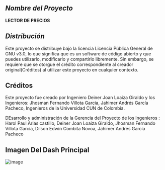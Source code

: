 ## *Nombre del Proyecto*
**LECTOR DE PRECIOS**

## *Distribución*
Este proyecto se distribuye bajo la licencia Licencia Pública General de GNU v3.0, lo que significa que es un software de código abierto y que puedes utilizarlo, modificarlo y compartirlo libremente. Sin embargo, se requiere que se otorgue el crédito correspondiente al creador original(Créditos) al utilizar este proyecto en cualquier contexto.

## **Créditos**
Este proyecto fue creado por Ingeniero Deiner Joan Loaiza Giraldo y los Ingenieros: Jhosman Fernando Villota Garcia, Jahimer Andrés García Pacheco, Ingenieros de la Universidad CUN de Colombia.
 
DEsarrollo y administración de la Gerencia del Proyecto de los Ingenieros :   Harol Paul Arias castillo, Deiner Joan Loaiza Giraldo, Jhosman Fernando Villota Garcia, Dilson Edwin Combita Novoa, Jahimer Andrés García Pacheco

## **Imagen Del Dash Principal**
![image](https://github.com/deiner96/LectorPrecios/assets/124646372/5df12644-d125-4114-80f0-fdcc5eacaec6)

